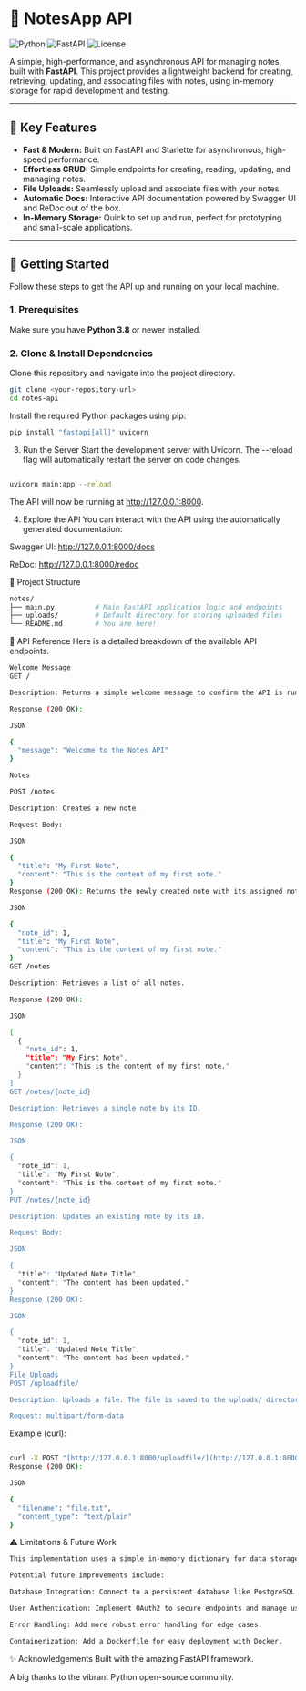 # 📝 NotesApp API

![Python](https://img.shields.io/badge/Python-3.8%2B-blue?style=for-the-badge&logo=python)
![FastAPI](https://img.shields.io/badge/FastAPI-0.100%2B-green?style=for-the-badge&logo=fastapi)
![License](https://img.shields.io/badge/License-MIT-lightgrey?style=for-the-badge)

A simple, high-performance, and asynchronous API for managing notes, built with **FastAPI**. This project provides a lightweight backend for creating, retrieving, updating, and associating files with notes, using in-memory storage for rapid development and testing.

---

## 🚀 Key Features

-   **Fast & Modern:** Built on FastAPI and Starlette for asynchronous, high-speed performance.
-   **Effortless CRUD:** Simple endpoints for creating, reading, updating, and managing notes.
-   **File Uploads:** Seamlessly upload and associate files with your notes.
-   **Automatic Docs:** Interactive API documentation powered by Swagger UI and ReDoc out of the box.
-   **In-Memory Storage:** Quick to set up and run, perfect for prototyping and small-scale applications.

---

## 🏁 Getting Started

Follow these steps to get the API up and running on your local machine.

### 1. Prerequisites

Make sure you have **Python 3.8** or newer installed.

### 2. Clone & Install Dependencies

Clone this repository and navigate into the project directory.

```bash
git clone <your-repository-url>
cd notes-api
```
Install the required Python packages using pip:
```bash
pip install "fastapi[all]" uvicorn
```
3. Run the Server
Start the development server with Uvicorn. The --reload flag will automatically restart the server on code changes.
```bash

uvicorn main:app --reload
```

The API will now be running at http://127.0.0.1:8000.

4. Explore the API
You can interact with the API using the automatically generated documentation:

Swagger UI: http://127.0.0.1:8000/docs

ReDoc: http://127.0.0.1:8000/redoc

📁 Project Structure
```bash
notes/
├── main.py          # Main FastAPI application logic and endpoints
├── uploads/         # Default directory for storing uploaded files
└── README.md        # You are here!
```
📌 API Reference
Here is a detailed breakdown of the available API endpoints.
```bash
Welcome Message
GET /

Description: Returns a simple welcome message to confirm the API is running.

Response (200 OK):

JSON

{
  "message": "Welcome to the Notes API"
}

Notes

POST /notes

Description: Creates a new note.

Request Body:

JSON

{
  "title": "My First Note",
  "content": "This is the content of my first note."
}
Response (200 OK): Returns the newly created note with its assigned note_id.

JSON

{
  "note_id": 1,
  "title": "My First Note",
  "content": "This is the content of my first note."
}
GET /notes

Description: Retrieves a list of all notes.

Response (200 OK):

JSON

[
  {
    "note_id": 1,
    "title": "My First Note",
    "content": "This is the content of my first note."
  }
]
GET /notes/{note_id}

Description: Retrieves a single note by its ID.

Response (200 OK):

JSON

{
  "note_id": 1,
  "title": "My First Note",
  "content": "This is the content of my first note."
}
PUT /notes/{note_id}

Description: Updates an existing note by its ID.

Request Body:

JSON

{
  "title": "Updated Note Title",
  "content": "The content has been updated."
}
Response (200 OK):

JSON

{
  "note_id": 1,
  "title": "Updated Note Title",
  "content": "The content has been updated."
}
File Uploads
POST /uploadfile/

Description: Uploads a file. The file is saved to the uploads/ directory.

Request: multipart/form-data
```
Example (curl):

```bash

curl -X POST "[http://127.0.0.1:8000/uploadfile/](http://127.0.0.1:8000/uploadfile/)" -F "file=@/path/to/your/file.txt"
Response (200 OK):

JSON

{
  "filename": "file.txt",
  "content_type": "text/plain"
}
```


⚠️ Limitations & Future Work
```bash
This implementation uses a simple in-memory dictionary for data storage. This means all notes will be lost when the server restarts.

Potential future improvements include:

Database Integration: Connect to a persistent database like PostgreSQL or SQLite using an ORM like SQLAlchemy.

User Authentication: Implement OAuth2 to secure endpoints and manage user-specific notes.

Error Handling: Add more robust error handling for edge cases.

Containerization: Add a Dockerfile for easy deployment with Docker.
```

✨ Acknowledgements
Built with the amazing FastAPI framework.

A big thanks to the vibrant Python open-source community.
